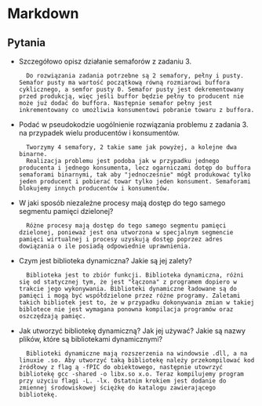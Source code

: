 # Markdown

## Pytania
- Szczegółowo opisz działanie semaforów z zadaniu 3.

        
        Do rozwiązania zadania potrzebne są 2 semafory, pełny i pusty. Semafor pusty ma wartość początkową równą rozmiarowi buffora cyklicznego, a semfor pusty 0. Semafor pusty jest dekrementowany przed produkcją, więc jeśli buffor będzie pełny to producent nie może już dodać do buffora. Nas†ępnie semafor pełny jest inkrementowany co umożliwia konsumentowi pobranie towaru z buffora.

- Podać w pseudokodzie uogólnienie rozwiązania problemu z zadania 3. na przypadek wielu producentów i konsumentów.
        

        Tworzymy 4 semafory, 2 takie same jak powyżej, a kolejne dwa binarne.
        Realizacja problemu jest podoba jak w przypadku jednego producenta i jednego konsumenta, lecz ogarniczami dotęp do buffora semaforami binarnymi, tak aby "jednocześnie" mógł produkować tylko jeden producent i pobierać towar tylko jeden konsument. Semaforami blokujemy innych producentów i konsumentów. 

- W jaki sposób niezależne procesy mają dostęp do tego samego segmentu pamięci dzielonej?


        Różne procesy mają dostęp do tego samego segmentu pamięci dzielonej, ponieważ jest ona utworzona w specjalnym segmencie pamięci wirtualnej i procesy uzyskują dostęp poprzez adres dowiązania o ile posiadą odpowiednie uprawnienia.

- Czym jest biblioteka dynamiczna? Jakie są jej zalety?


        Biblioteka jest to zbiór funkcji. Biblioteka dynamiczna, różni się od statycznej tym, że jest "łączona" z programem dopiero w trakcie jego wykonywania. Biblioteki dynamiczne ładowane są do pamięci i mogą być współdzielone przez różne programy. Zaletami takich bibliotek jest to, że w przypadku dokonywania zmian w takiej biblotece nie jest wymagana ponowna kompilacja programów oraz oszczędzają pamięc. 

- Jak utworzyć bibliotekę dynamiczną? Jak jej używać? Jakie są nazwy plików, które są bibliotekami dynamicznymi?


        Biblioteki dynamiczne mają rozszerzenia na windowsie .dll, a na linuxie .so. Aby utworzyć taką bibliotekę należy przekompilować kod źródłowy z flag ą -fPIC do obiektowego, następnie utowrzyć bibliotekę gcc -shared -o libx.so x.o. Teraz kompilujemy program przy użyciu flagi -L. -lx. Ostatnim krokiem jest dodanie do zmiennej środowiskowej ściężkę do katalogu zawierającego bibliotekę.
